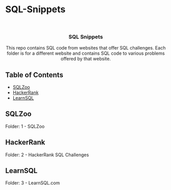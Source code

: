 # SQL-Snippets


<br />
<p align="center">
  <h3 align="center">SQL Snippets</h3>

  <p align="center">
    This repo contains SQL code from websites that offer SQL challenges. Each folder is for a different website and contains SQL code to various problems offered by that website.
  </p>
</p>


<!-- TABLE OF CONTENTS -->
## Table of Contents

* [SQLZoo](#SQLZoo)
* [HackerRank](#HackerRank)
* [LearnSQL](#LearnSQL)

<!-- SQLZoo -->
## SQLZoo
Folder: 1 - SQLZoo

<!-- HackerRank -->
## HackerRank
Folder: 2 - HackerRank SQL Challenges

<!-- LearnSQL -->
## LearnSQL
Folder: 3 - LearnSQL.com 
